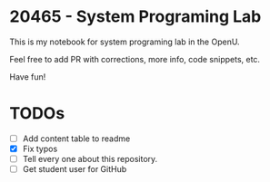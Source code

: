 20465 - System Programing Lab
===========
This is my notebook for system programing lab in the OpenU.

Feel free to add PR with corrections, more info, code snippets, etc.

Have fun!

# TODOs
* [ ] Add content table to readme
* [x] Fix typos
* [ ] Tell every one about this repository.
* [ ] Get student user for GitHub

